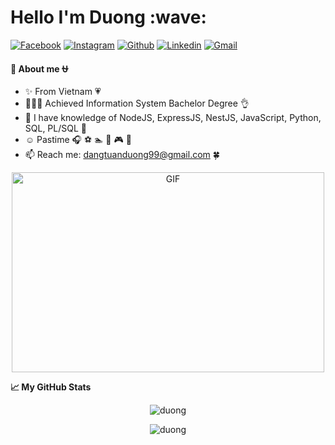 
<h1>Hello I'm Duong :wave: </h1>

[![Facebook](https://img.shields.io/badge/Facebook-FB-blue)](https://www.facebook.com/duong.dang.301199/)
[![Instagram](https://img.shields.io/badge/-Instagram-c13584?style=flat&labelColor=c13584&logo=instagram&logoColor=white)](https://www.instagram.com/aloduongday_/)
[![Github](https://img.shields.io/badge/-Github-000?style=flat&logo=Github&logoColor=white)](https://github.com/dtduong30)
[![Linkedin](https://img.shields.io/badge/-LinkedIn-blue?style=flat&logo=Linkedin&logoColor=white)](https://www.linkedin.com/in/rustic3011/)
[![Gmail](https://img.shields.io/badge/-Gmail-c14438?style=flat&logo=Gmail&logoColor=white)](mailto:dangtuanduong99@gmail.com)

**:eyes: About me :ophiuchus:**
- :sparkles: From Vietnam :heartpulse:
- 👨🏽‍💻 Achieved Information System Bachelor Degree :ok_hand:  
- :owl: I have knowledge of NodeJS, ExpressJS, NestJS, JavaScript, Python, SQL, PL/SQL :penguin:
- :relaxed: Pastime :headphones: :soccer: :swimmer: :8ball: :video_game: :beers:
- 📫 Reach me: dangtuanduong99@gmail.com  :four_leaf_clover:
<!-- - 📝 [Resume]() -->

<p align="center"> <img alt="GIF" src="https://github.com/abhisheknaiidu/abhisheknaiidu/blob/master/code.gif?raw=true" width="500" height="320" />

**📈 My GitHub Stats**
<p align="center"> <img src="https://github-readme-stats.vercel.app/api?username=Miracle30&show_icons=true&theme=maroongold" alt="duong" />
  
<p align="center"> <img src="https://github-readme-stats.vercel.app/api?username=dtduong30&show_icons=true&theme=maroongold" alt="duong" />
  
 <!--
**Miracle30/Miracle30** is a ✨ _special_ ✨ repository because its `README.md` (this file) appears on your GitHub profile.
### Hi there 👋
Here are some ideas to get you started:
- 🔭 I’m currently working on ...
- 🌱 I’m currently learning ...
- 👯 I’m looking to collaborate on ...
- 🤔 I’m looking for help with ...
- 💬 Ask me about ...
- 📫 How to reach me: ...
- 😄 Pronouns: ...
- ⚡ Fun fact: ...
-->
